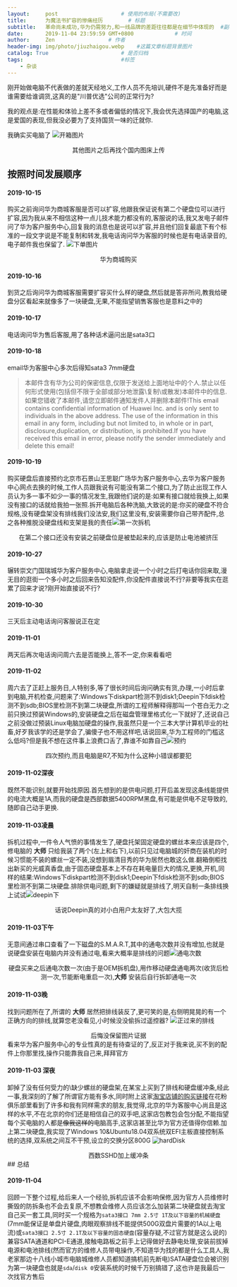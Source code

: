 ```yaml
---
layout:     post                    # 使用的布局(不需要改)
title:      为魔法书扩容的惨痛经历        # 标题
subtitle:   革命尚未成功,华为仍需努力,和一线品牌的差距往往都是在细节中体现的  #副标题
date:       2019-11-04 23:59:59 GMT+0800             # 时间
author:     Zen                 # 作者
header-img: img/photo/jiuzhaigou.webp    #这篇文章标题背景图片
catalog: True                       # 是否归档
tags:                               #标签
    - 杂谈
---
```


刚开始做电脑不代表做的差就天经地义,工作人员不先培训,硬件不是先准备好而是谁需要给谁调货,这真的是"川普优选"公司的正常行为?

我的观点是:在性能和体验上差不多或者偏低的情况下,我会优先选择国产的电脑,这是爱国的表现,但我没必要为了支持国货一味的迁就你.

我确实买电脑了
![开箱图片](https://s2.ax1x.com/2019/11/03/KXEqKK.jpg)<center>其他图片之后再找个国内图床上传</center>


## 按照时间发展顺序

#### 2019-10-15

购买之前询问华为商城客服是否可以扩容,他跟我保证说有第二个硬盘位可以进行扩容,因为我从来不相信这种一点儿技术能力都没有的,客服说的话,我又发电子邮件问了华为客户服务中心,回复我的消息也是说可以扩容,并且他们回复最底下有个标准的一段文字说是不能复制和转发,我电话询问华为客服的时候也是有电话录音的,电子邮件我也保留了.
![下单图片](https://s2.ax1x.com/2019/11/03/KXET81.jpg)<center>华为商城购买</center>

#### 2019-10-16

到货之后询问华为商城客服需要扩容买什么样的硬盘,然后就是答非所问,教我给硬盘分区看起来就像多了一块硬盘,无果,不能指望销售客服也是意料之中的

#### 2019-10-17

电话询问华为售后客服,用了各种话术逼问出是sata3口

#### 2019-10-18

email华为客服中心多次后得知sata3 7mm硬盘
>本邮件含有华为公司的保密信息,仅限于发送给上面地址中的个人.禁止以任何形式使用(包括但不限于全部或部分地泄露\复制\或散发)本邮件中的信息.如果您错收了本邮件,请您立即邮件通知发件人并删除本邮件!This email contains confidential information of Huawei Inc. and is only sent to individuals in the above address. The use of the information in this email in any form, including but not limited to, in whole or in part, disclosure,duplication, or distribution, is prohibited.If you have received this email in error, please notify the sender immediately and delete this email!

#### 2019-10-19

购买硬盘后直接预约北京市石景山王思聪广场华为客户服务中心,去华为客户服务中心网点去换的时候,工作人员跟我说有可能没有第二个接口,为了防止出现工作人员认为多一事不如少一事的情况发生,我跟他们说的是:如果有接口就给我换上,如果没有接口的话就给我拍一张照.拆开电脑后各种洗脑,大致说的是:你买的硬盘不符合规格,没有硬盘架没有排线我们没法安,我们这里没有,安装需要你自己带齐配件,总之各种推脱没硬盘线和支架是我的责任![第一次拆机](https://s2.ax1x.com/2019/11/03/KXEoCR.jpg)<center>在第二个接口还没有安装之前硬盘位是被垫起来的,应该是防止电池被挤压</center>

#### 2019-10-27

辗转崇文门国瑞城华为客户服务中心,电脑拿走说一个小时之后打电话你回来取,漫无目的逛街一个多小时之后回来告知没配件,你没配件直接说不行?非要等我实在逛累了回来才说?刚开始直接说不行?

#### 2019-10-30

三天后主动电话询问客服说正在定

#### 2019-11-01

两天后再次电话询问周六去是否能换上,答不一定,你来看看吧

#### 2019-11-02

周六去了正赶上服务日,人特别多,等了很长时间后询问确实有货,办理,一小时后拿到电脑,开机检查,问题来了:Windows下diskpart检测不到disk1;Deepin下fdisk检测不到sdb;BIOS里检测不到第二块硬盘,所谓的工程师解释得那叫一个苍白无力:之前只换过预装Windows的,安装硬盘之后在磁盘管理里格式化一下就好了,还说自己之前没做过预装Linux电脑加硬盘的操作,我虽然只是一个三本大学计算机毕业的社畜,好歹我该学的还是学会了,骗傻子也不用这样吧,话说回来,华为工程师的门槛这么低吗?但是我不想在这件事上浪费口舌了,靠谁不如靠自己![预约](https://s2.ax1x.com/2019/11/03/KXEHv6.jpg)<center>四次预约,而且电脑是R7,不知为什么这种小错误都要犯</center>

#### 2019-11-02深夜

既然不能识别,就要开始找原因.首先想到的是供电问题,打开后盖发现这条线能提供的电流大概是1A,而我的硬盘是西部数据5400RPM黑盘,有可能是供电不足导致的,随即自己动手更换.

#### 2019-11-03凌晨

拆机过程中,一件令人气愤的事情发生了,硬盘托架固定硬盘的螺丝本来应该是四个,修电脑的 **大师** 只给我装了两个(左上和右下),以前只见过电脑城的奸商在装机的时候习惯能不装的螺丝一定不装,没想到眉清目秀的华为居然也敢这么做.翻箱倒柜找出新买的光威真香盘,由于固态硬盘基本上不存在耗电量巨大的情况,更换,开机,同样的结果:Windows下diskpart检测不到disk1;Deepin下fdisk检测不到sdb;BIOS里检测不到第二块硬盘.排除供电问题,剩下的嫌疑就是排线了,明天自制一条排线换上试试![deepin下](https://s2.ax1x.com/2019/11/03/KXE7gx.jpg)<center>话说Deepin真的对小白用户太友好了,大包大揽</center>

#### 2019-11-03下午

无意间通过串口查看了一下磁盘的S.M.A.R.T,其中的通电次数并没有增加,也就是说硬盘安装在电脑内并没有通过电,看来大概率是排线的问题![通电次数](https://s2.ax1x.com/2019/11/03/KXE559.jpg)<center>硬盘买来之后通电次数一次(由于是OEM拆机盘),用作移动硬盘通电两次(收货后检测一次,节能断电重启一次),**大师** 安装后自行拆卸通电一次</center>

#### 2019-11-03晚

找到问题所在了,所谓的 **大师** 居然把排线装反了,更可笑的是,右侧明晃晃的有一个正确方向的排线,就算您老没看见,小时候没没偷拆过遥控器?
![正过来的排线](https://s2.ax1x.com/2019/11/03/KXGn7n.jpg)<center>后悔没保留图片证据</center>
看来华为客户服务中心的专业性真的是有待查证的了,反正对于我来说,买不到的配件上你那里找,操作只能靠我自己来,拜拜官方

#### 2019-11-03 深夜

卸掉了没有任何受力的\缺少螺丝的硬盘架,在某宝上买到了排线和硬盘缓冲条,经此一事,我深刻的了解了所谓官方能有多水,同时附上这家[淘宝店铺的购买链接](https://item.taobao.com/item.htm?spm=a1z09.2.0.0.45f92e8dKcC9OQ&id=605894154583&_u=32cc9fmu6156)在花粉俱乐部里看到了许多和我有同样需求的朋友,我觉得,北京的华为客服中心尚且是这样的水平,不在北京的你们还是相信自己的双手吧,这家店包教包会包分配,不能指望每个买电脑的人都是~~像我这样的~~电脑高手,这家店甚至比华为官方还值得你信赖.加上第二块硬盘,我实现了Windows 10&Ubuntu18.04双系统双EFI主板直接控制系统的选择,双系统之间互不干预,设立的交换分区800G
![hardDisk](https://s2.ax1x.com/2019/11/03/KjnjRH.jpg)
<center>西数SSHD加上缓冲条</center>
## 总结

#### 2019-11-04

回顾一下整个过程,给后来人一个经验,拆机应该不会影响保修,因为官方人员维修时撕毁的防拆条也不会去复原,不想教会维修人员应该怎么加装第二块硬盘就去淘宝自己买一套工具,同时买一个规格为`sata3接口 7mm 2.5寸 1T及以下容量的机械硬盘`(7mm能保证是单盘片硬盘,肉眼观察排线不能提供500G双盘片需要的1A以上电流)或`sata3接口 2.5寸 2.1T及以下容量的固态硬盘`(容量存疑,不过官方就是这么说的)兼容SATA通道和PCI-E通道,接触电路板之前手上记得做好去静电处理,安装前拔掉电源和电池排线(然而官方的维修人员带电操作,不知道华为找的都是什么工具人,我老家那边十八线小城市电脑城维修人员都知道搞机前先断电)SATA硬盘位会被识别为第一块硬盘也就是`sda`/`disk 0`安装系统的时候千万别搞错了,这也许是我最后一次找官方售后
